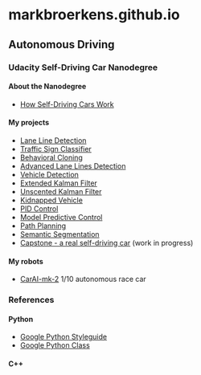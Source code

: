 # markbroerkens.github.io

## Autonomous Driving
### Udacity Self-Driving Car Nanodegree
#### About the Nanodegree
* [How Self-Driving Cars Work](https://medium.com/udacity/how-self-driving-cars-work-f77c49dca47e)

#### My projects
* [Lane Line Detection](https://markbroerkens.github.io/CarND-LaneLines-P1)
* [Traffic Sign Classifier](https://markbroerkens.github.io/CarND-Traffic-Sign-Classifier-Project)
* [Behavioral Cloning](https://markbroerkens.github.io/CarND-Behavioral-Cloning-P3)
* [Advanced Lane Lines Detection](https://markbroerkens.github.io/CarND-Advanced-Lane-Lines)
* [Vehicle Detection](https://markbroerkens.github.io/CarND-Vehicle-Detection/)
* [Extended Kalman Filter](https://markbroerkens.github.io/CarND-Extended-Kalman-Filter-Project/) 
* [Unscented Kalman Filter](https://markbroerkens.github.io/CarND-Unscented-Kalman-Filter-Project/)
* [Kidnapped Vehicle](https://markbroerkens.github.io/CarND-Kidnapped-Vehicle-Project/)
* [PID Control](https://markbroerkens.github.io/CarND-PID-Control-Project/)
* [Model Predictive Control](https://markbroerkens.github.io/CarND-MPC-Project/)
* [Path Planning](https://markbroerkens.github.io/CarND-Path-Planning-Project/)
* [Semantic Segmentation](https://markbroerkens.github.io/CarND-Semantic-Segmentation/)
* [Capstone - a real self-driving car](https://markbroerkens.github.io/CarND-Capstone) (work in progress)

#### My robots
* [CarAI-mk-2](https://markbroerkens.github.io/carai-mk-2/) 1/10 autonomous race car

### References
#### Python
* [Google Python Styleguide](https://google.github.io/styleguide/pyguide.html)
* [Google Python Class](https://developers.google.com/edu/python/)

#### C++

